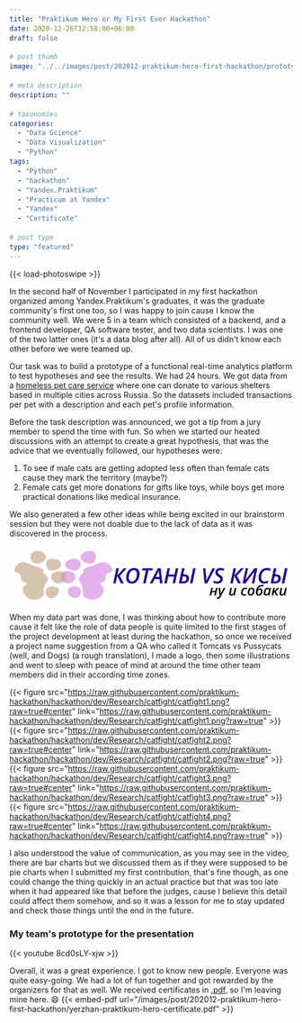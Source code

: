 ```yaml
---
title: "Praktikum Hero or My First Ever Hackathon"
date: 2020-12-26T12:58:00+06:00
draft: false

# post thumb
image: "../../images/post/202012-praktikum-hero-first-hackathon/prototype-main-page.png"

# meta description
description: ""

# taxonomies
categories:
  - "Data Science"
  - "Data Visualization"
  - "Python"
tags:
  - "Python"
  - "hackathon"
  - "Yandex.Praktikum"
  - "Practicum at Yandex"
  - "Yandex"
  - "Certificate"

# post type
type: "featured"
---
```

{{< load-photoswipe >}}

In the second half of November I participated in my first hackathon organized among Yandex.Praktikum's graduates, it was the graduate community's first one too, so I was happy to join cause I know the community well. We were 5 in a team which consisted of a backend, and a frontend developer, QA software tester, and two data scientists. I was one of the two latter ones (it's a data blog after all). All of us didn't know each other before we were teamed up.

Our task was to build a prototype of a functional real-time analytics platform to test hypotheses and see the results. We had 24 hours. We got data from a [homeless pet care service](https://teddyfood.com/) where one can donate to various shelters based in multiple cities across Russia. So the datasets included transactions per pet with a description and each pet's profile information.

Before the task description was announced, we got a tip from a jury member to spend the time with fun. So when we started our heated discussions with an attempt to create a great hypothesis, that was the advice that we eventually followed, our hypotheses were:

1. To see if male cats are getting adopted less often than female cats cause they mark the territory (maybe?)
2. Female cats get more donations for gifts like toys, while boys get more practical donations like medical insurance.

We also generated a few other ideas while being excited in our brainstorm session but they were not doable due to the lack of data as it was discovered in the process.

![image](https://github.com/praktikum-hackathon/hackathon/blob/dev/Research/logo/logo-all2x.png?raw=true#center)

When my data part was done, I was thinking about how to contribute more cause it felt like the role of data people is quite limited to the first stages of the project development at least during the hackathon, so once we received a project name suggestion from a QA who called it Tomcats vs Pussycats (well, and Dogs) (a rough translation), I made a logo, then some illustrations and went to sleep with peace of mind at around the time other team members did in their according time zones.

{{< figure src="https://raw.githubusercontent.com/praktikum-hackathon/hackathon/dev/Research/catfight/catfight1.png?raw=true#center" link="https://raw.githubusercontent.com/praktikum-hackathon/hackathon/dev/Research/catfight/catfight1.png?raw=true" >}}
{{< figure src="https://raw.githubusercontent.com/praktikum-hackathon/hackathon/dev/Research/catfight/catfight2.png?raw=true#center" link="https://raw.githubusercontent.com/praktikum-hackathon/hackathon/dev/Research/catfight/catfight2.png?raw=true" >}}
{{< figure src="https://raw.githubusercontent.com/praktikum-hackathon/hackathon/dev/Research/catfight/catfight3.png?raw=true#center" link="https://raw.githubusercontent.com/praktikum-hackathon/hackathon/dev/Research/catfight/catfight3.png?raw=true" >}}
{{< figure src="https://raw.githubusercontent.com/praktikum-hackathon/hackathon/dev/Research/catfight/catfight4.png?raw=true#center" link="https://raw.githubusercontent.com/praktikum-hackathon/hackathon/dev/Research/catfight/catfight4.png?raw=true" >}}

I also understood the value of communication, as you may see in the video, there are bar charts but we discussed them as if they were supposed to be pie charts when I submitted my first contribution, that's fine though, as one could change the thing quickly in an actual practice but that was too late when it had appeared like that before the judges, cause I believe this detail could affect them somehow, and so it was a lesson for me to stay updated and check those things until the end in the future.

### My team's prototype for the presentation
{{< youtube 8cd0sLY-xjw >}}

Overall, it was a great experience. I got to know new people. Everyone was quite easy-going. We had a lot of fun together and got rewarded by the organizers for that as well.
We received certificates in [.pdf](../../images/post/202012-praktikum-hero-first-hackathon/yerzhan-praktikum-hero-certificate.pdf), so I'm leaving mine here. 😄
{{< embed-pdf url="/images/post/202012-praktikum-hero-first-hackathon/yerzhan-praktikum-hero-certificate.pdf" >}}
